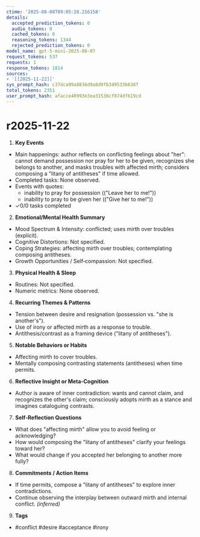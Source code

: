 ```yaml
---
ctime: '2025-08-08T09:05:28.216158'
details:
  accepted_prediction_tokens: 0
  audio_tokens: 0
  cached_tokens: 0
  reasoning_tokens: 1344
  rejected_prediction_tokens: 0
model_name: gpt-5-mini-2025-08-07
request_tokens: 537
requests: 1
response_tokens: 1814
sources:
- '[[2025-11-22]]'
sys_prompt_hash: c37dca99a8836d9a8d9fb349533b638f
total_tokens: 2351
user_prompt_hash: afacce48993e3ea31536cf074df619cd
---
```

# r2025-11-22

1. **Key Events**
- Main happenings: author reflects on conflicting feelings about "her": cannot demand possession nor pray for her to be given, recognizes she belongs to another, and masks troubles with affected mirth; considers composing a "litany of antitheses" if time allowed.
- Completed tasks: None observed.
- Events with quotes:
  - inability to pray for possession (("Leave her to me!"))
  - inability to pray to be given her (("Give her to me!"))
- ✓0/0 tasks completed

2. **Emotional/Mental Health Summary**
- Mood Spectrum & Intensity: conflicted; uses mirth over troubles (explicit).
- Cognitive Distortions: Not specified.
- Coping Strategies: affecting mirth over troubles; contemplating composing antitheses.
- Growth Opportunities / Self‑compassion: Not specified.

3. **Physical Health & Sleep**
- Routines: Not specified.
- Numeric metrics: None observed.

4. **Recurring Themes & Patterns**
- Tension between desire and resignation (possession vs. "she is another's").
- Use of irony or affected mirth as a response to trouble.
- Antithesis/contrast as a framing device ("litany of antitheses").

5. **Notable Behaviors or Habits**
- Affecting mirth to cover troubles.
- Mentally composing contrasting statements (antitheses) when time permits.

6. **Reflective Insight or Meta‑Cognition**
- Author is aware of inner contradiction: wants and cannot claim, and recognizes the other's claim; consciously adopts mirth as a stance and imagines cataloguing contrasts.

7. **Self‑Reflection Questions**
- What does "affecting mirth" allow you to avoid feeling or acknowledging?
- How would composing the "litany of antitheses" clarify your feelings toward her?
- What would change if you accepted her belonging to another more fully?

8. **Commitments / Action Items**
- If time permits, compose a "litany of antitheses" to explore inner contradictions.
- Continue observing the interplay between outward mirth and internal conflict. *(inferred)*

9. **Tags**
- #conflict #desire #acceptance #irony